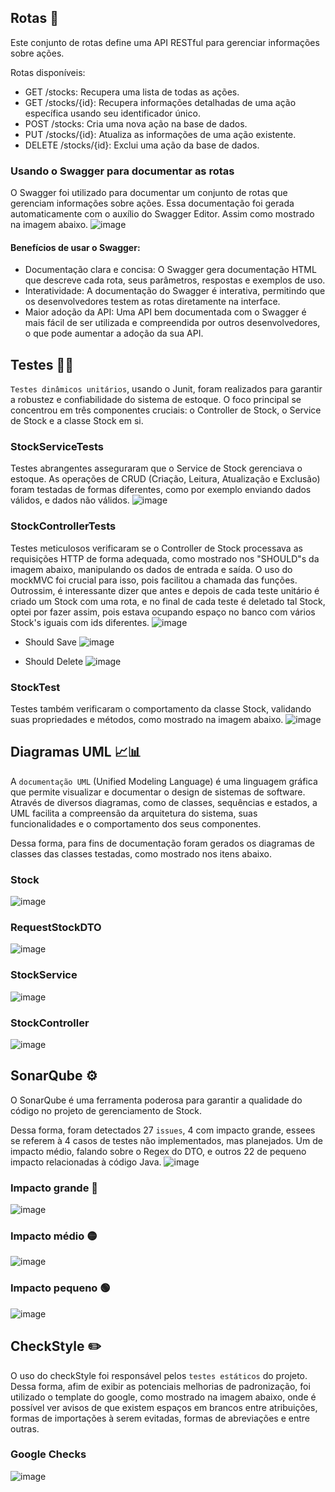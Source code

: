 ## Rotas 👮
Este conjunto de rotas define uma API RESTful para gerenciar informações sobre ações.

Rotas disponíveis:

- GET /stocks: Recupera uma lista de todas as ações.
- GET /stocks/{id}: Recupera informações detalhadas de uma ação específica usando seu identificador único.
- POST /stocks: Cria uma nova ação na base de dados.
- PUT /stocks/{id}: Atualiza as informações de uma ação existente.
- DELETE /stocks/{id}: Exclui uma ação da base de dados.
### Usando o Swagger para documentar as rotas

O Swagger foi utilizado para documentar um conjunto de rotas que gerenciam informações sobre ações. Essa documentação foi gerada automaticamente com o auxílio do Swagger Editor. Assim como mostrado na imagem abaixo.
![image](https://github.com/MarcosVini9999/mandacarubroker/assets/66041553/d913dddf-4efa-49d7-a905-2c8693f00d7c)

#### Benefícios de usar o Swagger:

- Documentação clara e concisa: O Swagger gera documentação HTML que descreve cada rota, seus parâmetros, respostas e exemplos de uso.
- Interatividade: A documentação do Swagger é interativa, permitindo que os desenvolvedores testem as rotas diretamente na interface.
- Maior adoção da API: Uma API bem documentada com o Swagger é mais fácil de ser utilizada e compreendida por outros desenvolvedores, o que pode aumentar a adoção da sua API.


## Testes 🔧🔨

`Testes dinâmicos unitários`, usando o Junit, foram realizados para garantir a robustez e confiabilidade do sistema de estoque. O foco principal se concentrou em três componentes cruciais: o Controller de Stock, o Service de Stock e a classe Stock em si.

### StockServiceTests
Testes abrangentes asseguraram que o Service de Stock gerenciava o estoque. As operações de CRUD (Criação, Leitura, Atualização e Exclusão) foram testadas de formas diferentes, como por exemplo enviando dados válidos, e dados não válidos.
![image](https://github.com/MarcosVini9999/mandacarubroker/assets/66041553/6b22d370-12bf-4f05-893e-5faaf948d185)

### StockControllerTests
Testes meticulosos verificaram se o Controller de Stock processava as requisições HTTP de forma adequada, como mostrado nos "SHOULD"s da imagem abaixo, manipulando os dados de entrada e saída. O uso do mockMVC foi crucial para isso, pois facilitou a chamada das funções. Outrossim, é interessante dizer que antes e depois de cada teste unitário é criado um Stock com uma rota, e no final de cada teste é deletado tal Stock, optei por fazer assim, pois estava ocupando espaço no banco com vários Stock's iguais com ids diferentes.
![image](https://github.com/MarcosVini9999/mandacarubroker/assets/66041553/69bfe459-1d0c-4192-a966-264e065e8966)

- Should Save
![image](https://github.com/MarcosVini9999/mandacarubroker/assets/66041553/93ef9215-0619-4095-9c03-5df91afb8304)

- Should Delete
![image](https://github.com/MarcosVini9999/mandacarubroker/assets/66041553/db34a141-95fc-4dde-bc44-6a0a8c610d4d)

### StockTest
Testes também verificaram o comportamento da classe Stock, validando suas propriedades e métodos, como mostrado na imagem abaixo.
![image](https://github.com/MarcosVini9999/mandacarubroker/assets/66041553/4b6133e0-47fc-4e73-82ab-dac36aee5676)

## Diagramas UML 📈📊
A `documentação UML` (Unified Modeling Language) é uma linguagem gráfica que permite visualizar e documentar o design de sistemas de software. Através de diversos diagramas, como de classes, sequências e estados, a UML facilita a compreensão da arquitetura do sistema, suas funcionalidades e o comportamento dos seus componentes.

Dessa forma, para fins de documentação foram gerados os diagramas de classes das classes testadas, como mostrado nos itens abaixo.
### Stock
![image](https://github.com/MarcosVini9999/mandacarubroker/assets/66041553/428a6f01-88e0-4b93-8a66-49c213275323)

### RequestStockDTO
![image](https://github.com/MarcosVini9999/mandacarubroker/assets/66041553/1000aa3c-0f97-4e33-9267-362f509aac74)

### StockService
![image](https://github.com/MarcosVini9999/mandacarubroker/assets/66041553/9becb614-71dc-45ae-abc6-36e21da7629b)

### StockController
![image](https://github.com/MarcosVini9999/mandacarubroker/assets/66041553/b9d296ce-fd4d-45bf-8230-ae52ad707dd2)


## SonarQube ⚙
O SonarQube é uma ferramenta poderosa para garantir a qualidade do código no projeto de gerenciamento de Stock.

Dessa forma, foram detectados 27 `issues`, 4 com impacto grande, essees se referem à 4 casos de testes não implementados, mas planejados. Um de impacto médio, falando sobre o Regex do DTO, e outros 22 de pequeno impacto relacionadas à código Java.
![image](https://github.com/MarcosVini9999/mandacarubroker/assets/66041553/ff8009c2-6b04-4109-9088-a8e0cc252f06)

### Impacto grande 🔴
![image](https://github.com/MarcosVini9999/mandacarubroker/assets/66041553/f4ee4c9f-ef72-40f7-b014-d8bbc1e0713c)

### Impacto médio 🟡
![image](https://github.com/MarcosVini9999/mandacarubroker/assets/66041553/ed2120c9-c7dd-4309-b30d-f52df785675b)

### Impacto pequeno 🟢
![image](https://github.com/MarcosVini9999/mandacarubroker/assets/66041553/f235a4dc-5de4-46cf-b11e-0b1d28940da3)

## CheckStyle ✏️
O uso do checkStyle foi responsável pelos `testes estáticos` do projeto. Dessa forma, afim de exibir as potenciais melhorias de padronização, foi utilizado o template do google, como mostrado na imagem abaixo, onde é possível ver avisos de que existem espaços em brancos entre atribuições, formas de importações à serem evitadas, formas de abreviações e entre outras.

### Google Checks
![image](https://github.com/MarcosVini9999/mandacarubroker/assets/66041553/80fe82a7-e90d-4981-a4f6-c88bd9932a3d)
